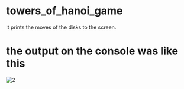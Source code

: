 # towers_of_hanoi_game
it prints the moves of the disks to the screen.
# the output on the console was like this
![2](https://github.com/rukiyeberna/towers_of_hanoi_game/assets/117301103/6e58c53c-7903-4f82-8071-b0fc4ab36a35)

